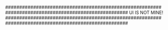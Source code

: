 ####################################################################################################
                                                                       UI IS NOT MINE!
####################################################################################################
